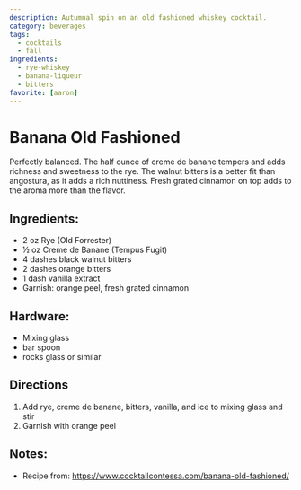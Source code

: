```yaml
---
description: Autumnal spin on an old fashioned whiskey cocktail.
category: beverages
tags:
  - cocktails
  - fall
ingredients:
  - rye-whiskey
  - banana-liqueur
  - bitters
favorite: [aaron]
---
```


# Banana Old Fashioned

Perfectly balanced. The half ounce of creme de banane tempers and adds richness and sweetness to the rye. The walnut bitters is a better fit than angostura, as it adds a rich nuttiness. Fresh grated cinnamon on top adds to the aroma more than the flavor.

## Ingredients:

- 2 oz Rye (Old Forrester)
- ½ oz Creme de Banane (Tempus Fugit)
- 4 dashes black walnut bitters
- 2 dashes orange bitters
- 1 dash vanilla extract
- Garnish: orange peel, fresh grated cinnamon

## Hardware:

- Mixing glass
- bar spoon
- rocks glass or similar

## Directions

1. Add rye, creme de banane, bitters, vanilla, and ice to mixing glass and stir
2. Garnish with orange peel

## Notes:

- Recipe from: <https://www.cocktailcontessa.com/banana-old-fashioned/>
